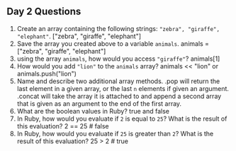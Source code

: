 ## Day 2 Questions

1. Create an array containing the following strings: `"zebra", "giraffe", "elephant"`.
["zebra", "giraffe", "elephant"]
1. Save the array you created above to a variable `animals`.
animals = ["zebra", "giraffe", "elephant"]
1. using the array `animals`, how would you access `"giraffe"`?
animals[1]
1. How would you add `"lion"` to the `animals` array?
animals << "lion" or animals.push("lion")
1. Name and describe two additional array methods.
.pop will return the last element in a given array, or the last `n` elements if given an argument.
.concat will take the array it is attached to and append a second array that is given as an argument to the end of the first array.
1. What are the boolean values in Ruby?
true and false
1. In Ruby, how would you evaluate if `2` is equal to `25`? What is the result of this evaluation?
2 == 25 # false
1. In Ruby, how would you evaluate if `25` is greater than `2`? What is the result of this evaluation?
25 > 2 # true
